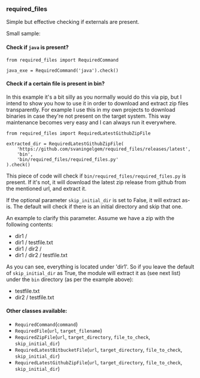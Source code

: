 ### required_files
Simple but effective checking if externals are present.

Small sample:

#### Check if `java` is present?
```
from required_files import RequiredCommand
 
java_exe = RequiredCommand('java').check()
```


#### Check if a certain file is present in bin?
In this example it's a bit silly as you normally would do this via pip, but I intend to show
  you how to use it in order to download and extract zip files transparently.
For example I use this in my own projects to download binaries in case they're not present on the target
  system. This way maintenance becomes very easy and I can always run it everywhere. 
```
from required_files import RequiredLatestGithubZipFile
 
extracted_dir = RequiredLatestGithubZipFile(
    'https://github.com/svaningelgem/required_files/releases/latest',
    'bin',
    'bin/required_files/required_files.py'
).check()
```

This piece of code will check if `bin/required_files/required_files.py` is present.
If it's not, it will download the latest zip release from github from the mentioned url, and extract it.

If the optional parameter `skip_initial_dir` is set to False, it will extract as-is. The default will check
  if there is an initial directory and skip that one.

An example to clarify this parameter. Assume we have a zip with the following contents:
- dir1 / 
- dir1 / testfile.txt
- dir1 / dir2 /
- dir1 / dir2 / testfile.txt

As you can see, everything is located under 'dir1'. So if you leave the default of `skip_initial_dir` as True,
  the module will extract it as (see next list) under the `bin` directory (as per the example above):
- testfile.txt
- dir2 / testfile.txt


#### Other classes available:
- `RequiredCommand`(`command`)
- `RequiredFile`(`url`, `target_filename`)
- `RequiredZipFile`(`url`, `target_directory`, `file_to_check`, `skip_initial_dir`)
- `RequiredLatestBitbucketFile`(`url`, `target_directory`, `file_to_check`, `skip_initial_dir`)
- `RequiredLatestGithubZipFile`(`url`, `target_directory`, `file_to_check`, `skip_initial_dir`)

